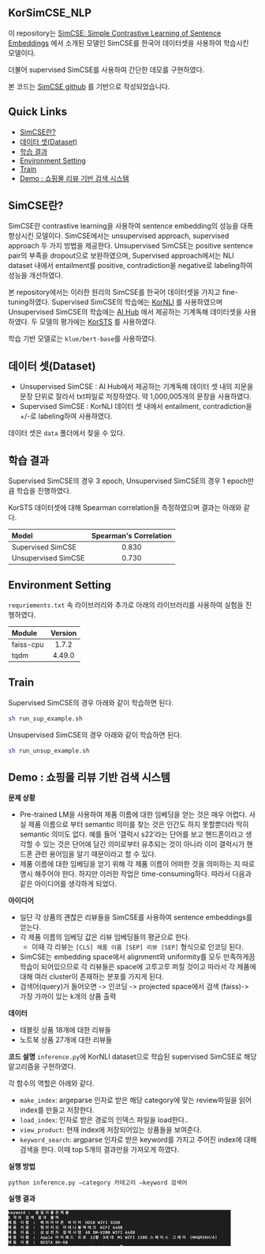 ## KorSimCSE_NLP

이 repository는 [SimCSE: Simple Contrastive Learning of Sentence Embeddings](https://arxiv.org/abs/2104.08821) 에서 소개된 모델인 SimCSE를 한국어 데이터셋을 사용하여 학습시킨 모델이다.

더불어 supervised SimCSE를 사용하여 간단한 데모를 구현하였다.

본 코드는 [SimCSE github](https://github.com/princeton-nlp/SimCSE) 를 기반으로 작성되었습니다. 

## Quick Links

  - [SimCSE란?](#what_is_simcse)
  - [데이터 셋(Dataset)](#dataset)
  - [학습 결과](#result)
  - [Environment Setting](#use-simcse-with-huggingface)
  - [Train](#citation)
  - [Demo : 쇼핑몰 리뷰 기반 검색 시스템](#demo)

## SimCSE란?

SimCSE란 contrastive learning을 사용하여 sentence embedding의 성능을 대폭 향상시킨 모델이다.
SimCSE에서는 unsupervised approach, supervised approach 두 가지 방법을 제공한다. 
Unsupervised SimCSE는 positive sentence pair의 부족을 dropout으로 보완하였으며, Supervised approach에서는 NLI dataset 내에서 entailment를 positive, contradiction을 negative로 labeling하여 성능을 개선하였다.

본 repository에서는 이러한 원리의 SimCSE를 한국어 데이터셋을 가지고 fine-tuning하였다.
Supervised SimCSE의 학습에는 [KorNLI](https://github.com/kakaobrain/KorNLUDatasets) 를 사용하였으며 Unsupervised SimCSE의 학습에는 [AI Hub](https://aihub.or.kr/aihub-data/natural-language/about) 에서 제공하는 기계독해 데이터셋을 사용하였다.
두 모델의 평가에는 [KorSTS](https://github.com/kakaobrain/KorNLUDatasets) 를 사용하였다.

학습 기반 모델로는 `klue/bert-base`를 사용하였다.

## 데이터 셋(Dataset)
* Unsupervised SimCSE : AI Hub에서 제공하는 기계독해 데이터 셋 내의 지문을 문장 단위로 잘라서 txt파일로 저장하였다. 약 1,000,005개의 문장을 사용하였다.
* Supervised SimCSE : KorNLI 데이터 셋 내에서 entailment, contradiction을 +/-로 labeling하여 사용하였다. 

데이터 셋은 `data` 폴더에서 찾을 수 있다. 

## 학습 결과

Supervised SimCSE의 경우 3 epoch, Unsupervised SimCSE의 경우 1 epoch만큼 학습을 진행하였다. 

KorSTS 데이터셋에 대해 Spearman correlation을 측정하였으며 결과는 아래와 같다.

| Model                 | Spearman's Correlation |
|:----------------------|:----------------------:|
| Supervised SimCSE     |         0.830          |
| Unsupervised SimCSE   |         0.730          |

## Environment Setting

 `requriements.txt` 속 라이브러리와 추가로 아래의 라이브러리를 사용하여 실험을 진행하였다.

| Module       | Version |
|:-------------|:-------:|
| faiss-cpu    |  1.7.2  ||
| tqdm         | 4.49.0  |


## Train
Supervised SimCSE의 경우 아래와 같이 학습하면 된다.
```bash
sh run_sup_example.sh
```

Unsupervised SimCSE의 경우 아래와 같이 학습하면 된다.
```bash
sh run_unsup_example.sh
```

## Demo : 쇼핑몰 리뷰 기반 검색 시스템

**문제 상황**
* Pre-trained LM을 사용하여 제품 이름에 대한 임베딩을 얻는 것은 매우 어렵다. 사실 제품 이름으로 부터 semantic 의미를 찾는 것은 인간도 하지 못할뿐더라 딱히 semantic 의미도 없다. 예를 들어 ‘갤럭시 s22’라는 단어를 보고 핸드폰이라고 생각할 수 있는 것은 단어에 담긴 의미로부터 유추되는 것이 아니라 이미 갤럭시가 핸드폰 관련 용어임을 알기 때문이라고 할 수 있다. 
* 제품 이름에 대한 임베딩을 얻기 위해 각 제품 이름이 어떠한 것을 의미하는 지 따로 명시 해주어야 한다. 하지만 이러한 작업은 time-consuming하다. 따라서 다음과 같은 아이디어를 생각하게 되었다.

**아이디어**
* 일단 각 상품의 괜찮은 리뷰들을 SimCSE를 사용하여 sentence embeddings를 얻는다.
* 각 제품 이름의 임베딩 값은 리뷰 임베딩들의 평균으로 한다. 
  * 이때 각 리뷰는 `[CLS] 제품 이름 [SEP] 리뷰 [SEP]` 형식으로 인코딩 된다.
* SimCSE는 embedding space에서 alignment와 uniformity를 모두 만족하게끔 학습이 되어있으므로 각 리뷰들은 space에 고루고루 퍼질 것이고 따라서 각 제품에 대해 여러 cluster이 존재하는 분포를 가지게 된다.
* 검색어(query)가 들어오면 -> 인코딩 -> projected space에서 검색 (faiss)-> 가장 가까이 있는 k개의 상품 출력

**데이터**
* 태블릿 상품 18개에 대한 리뷰들 
* 노트북 상품 27개에 대한 리뷰들

**코드 설명**
 `inference.py`에 KorNLI dataset으로 학습된 supervised SimCSE로 해당 알고리즘을 구현하였다.

각 함수의 역할은 아래와 같다.
* `make_index`: argeparse 인자로 받은 해당 category에 맞는 review파일을 읽어 index를 만들고 저장한다.
* `load_index`: 인자로 받은 경로의 인덱스 파일을 load한다..
* `view_product`: 현재 index에 저장되어있는 상품들을 보여준다.
* `keyword_search`: argparse 인자로 받은 keyword를 가지고 주어진 index에 대해 검색을 한다. 이때 top 5개의 결과만을 가져오게 하였다.

**실행 방법**

`python inference.py –category 카테고리 –keyword 검색어`

**실행 결과**

![img.png](img.png)
